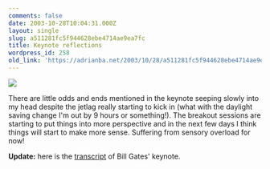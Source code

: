 ```yaml
---
comments: false
date: 2003-10-28T10:04:31.000Z
layout: single
slug: a511281fc5f944628ebe4714ae9ea7fc
title: Keynote reflections
wordpress_id: 258
old_link: 'https://adrianba.net/2003/10/28/a511281fc5f944628ebe4714ae9ea7fc/'
---
```

![](/wp-content/uploads/2003/10/img258-1.jpeg)

There are little odds and ends mentioned in the keynote seeping slowly into my head despite the jetlag really starting to kick in (what with the daylight saving change I'm out by 9 hours or something!). The breakout sessions are starting to put things into more perspective and in the next few days I think things will start to make more sense. Suffering from sensory overload for now!

**Update:** here is the [ transcript](http://www.microsoft.com/billgates/speeches/2003/10-27PDC2003.asp) of Bill Gates' keynote.

